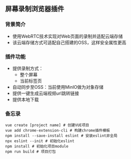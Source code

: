 ## 屏幕录制浏览器插件

### 背景简介
  - 使用WebRTC技术实现对Web页面的录制并适配云端存储
  - 该云端存储方式可适配自己搭建的OSS，这样安全属性更高

### 插件功能
  - 提供录制方式：
    - 整个屏幕
    - 当前标签页
  - 自动同步至OSS：当前使用MinIO做为对象存储
  - 提供一键生成云端视频url跳转链接
  - 提供本地下载

### 备忘录
```
vue create [project name] # 创建VUE项目
vue add chrome-extension-cli # 构建chrome插件模板
npm install --save-install eslint # 安装eslint非全局
npx eslint --init # 初始化eslint
npm install # 初始化项目module
npm run build # 项目打包
```